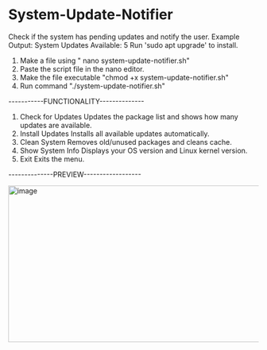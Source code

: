 # System-Update-Notifier
Check if the system has pending updates and notify the user. Example Output: System Updates Available: 5 Run 'sudo apt upgrade' to install.



1) Make a file using " nano system-update-notifier.sh"
2) Paste the script file in the nano editor.
3) Make the file executable "chmod +x system-update-notifier.sh"
4) Run command "./system-update-notifier.sh"



-----------FUNCTIONALITY--------------
1. Check for Updates	Updates the package list and shows how many updates are available.
2. Install Updates	Installs all available updates automatically.
3. Clean System	Removes old/unused packages and cleans cache.
4. Show System Info	Displays your OS version and Linux kernel version.
5. Exit	Exits the menu.


--------------PREVIEW------------------



<img width="551" height="315" alt="image" src="https://github.com/user-attachments/assets/c9c2bbae-bcf1-4046-b78d-df72bf826242" />

